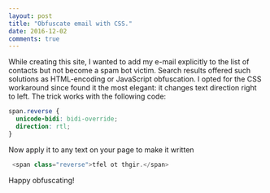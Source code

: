 ```yaml
---
layout: post
title: "Obfuscate email with CSS."
date: 2016-12-02
comments: true
---
```

While creating this site, I wanted to add my e-mail explicitly to the list of contacts but not become a spam bot victim. Search results 
offered such solutions as HTML-encoding or JavaScript obfuscation. I opted for the CSS workaround since found it the most elegant: 
it changes text direction right to left. The trick works with the following code:

```CSS
span.reverse {
  unicode-bidi: bidi-override;
  direction: rtl;
}
```

Now apply it to any text on your page to make it written

```javascript
 <span class="reverse">tfel ot thgir.</span>
```
Happy obfuscating!
